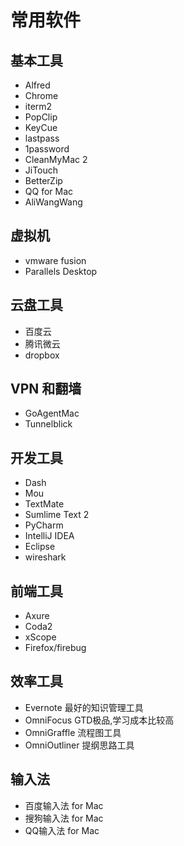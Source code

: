 # 常用软件

## 基本工具

* Alfred
* Chrome
* iterm2
* PopClip
* KeyCue
* lastpass
* 1password
* CleanMyMac 2
* JiTouch
* BetterZip
* QQ for Mac
* AliWangWang

## 虚拟机

* vmware fusion
* Parallels Desktop

## 云盘工具

* 百度云
* 腾讯微云
* dropbox

## VPN 和翻墙

* GoAgentMac
* Tunnelblick

## 开发工具

* Dash
* Mou
* TextMate
* Sumlime Text 2
* PyCharm
* IntelliJ IDEA
* Eclipse
* wireshark

## 前端工具

* Axure
* Coda2
* xScope
* Firefox/firebug

## 效率工具

* Evernote 最好的知识管理工具
* OmniFocus GTD极品,学习成本比较高
* OmniGraffle 流程图工具
* OmniOutliner 提纲思路工具

## 输入法

* 百度输入法 for Mac
* 搜狗输入法 for Mac
* QQ输入法 for Mac
